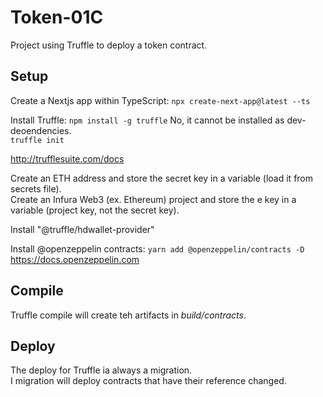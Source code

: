 # Token-01C

Project using Truffle to deploy a token contract.

## Setup

Create a Nextjs app within TypeScript:
`npx create-next-app@latest --ts`

Install Truffle:
`npm install -g truffle` No, it cannot be installed as dev-deoendencies.  
`truffle init`

http://trufflesuite.com/docs

Create an ETH address and store the secret key in a variable (load it from secrets file).  
Create an Infura Web3 (ex. Ethereum) project and store the e key in a variable (project key, not the secret key).

Install "@truffle/hdwallet-provider"

Install @openzeppelin contracts:
`yarn add @openzeppelin/contracts -D`
https://docs.openzeppelin.com

## Compile

Truffle compile will create teh artifacts in _build/contracts_.

## Deploy

The deploy for Truffle ia always a migration.  
I migration will deploy contracts that have their reference changed.
